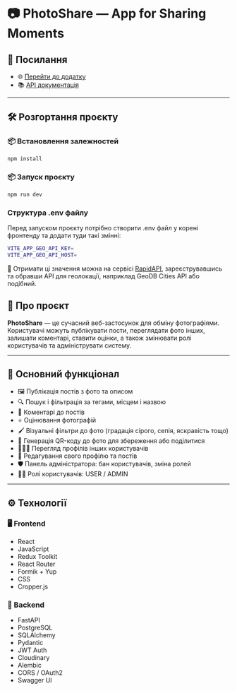 # 📷 PhotoShare —  App for Sharing Moments

## 🔗 Посилання

- 🌐 [Перейти до додатку](https://front-end-python-web-photo-share.vercel.app/)
- 📚 [API документація](https://damp-giovanna-photohsare-3ee4d857.koyeb.app/docs)

---

## 🛠️ Розгортання проєкту

### 📦 Встановлення залежностей

```bash
npm install
``` 
### 📦 Запуск проєкту

```bash
npm run dev
``` 

### Структура .env файлу

Перед запуском проєкту потрібно створити .env файл у корені фронтенду та додати туди такі змінні:
```bash
VITE_APP_GEO_API_KEY=
VITE_APP_GEO_API_HOST=
```
🔑 Отримати ці значення можна на сервісі [RapidAPI](https://rapidapi.com), зареєструвавшись та обравши API для геолокації, наприклад GeoDB Cities API або подібний.

## 🚀 Про проєкт

**PhotoShare** — це сучасний веб-застосунок для обміну фотографіями. Користувачі можуть публікувати пости, переглядати фото інших, залишати коментарі, ставити оцінки, а також змінювати ролі користувачів та адмініструвати систему.

---

## 🧩 Основний функціонал

- 🖼️ Публікація постів з фото та описом
- 🔍 Пошук і фільтрація за тегами, місцем і назвою
- 💬 Коментарі до постів
- ⭐ Оцінювання фотографій
- 🖌️ Візуальні фільтри до фото (градація сірого, сепія, яскравість тощо)
- 📎 Генерація QR-коду до фото для збереження або поділитися
- 🧑‍🤝‍🧑 Перегляд профілів інших користувачів
- 🔁 Редагування свого профілю та постів
- 🛡️ Панель адміністратора: бан користувачів, зміна ролей
- 👮‍♂️ Ролі користувачів: USER / ADMIN

---

## ⚙️ Технології

### 🖥️ Frontend
- React
- JavaScript
- Redux Toolkit
- React Router
- Formik + Yup
- CSS
- Cropper.js

### 🔧 Backend
- FastAPI
- PostgreSQL
- SQLAlchemy
- Pydantic
- JWT Auth
- Cloudinary
- Alembic
- CORS / OAuth2
- Swagger UI
